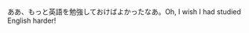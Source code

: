 <tr><td>ああ、もっと英語を勉強しておけばよかったなあ。<td><tr><tr><td>Oh, I wish I had studied English harder!<td><tr></table>

